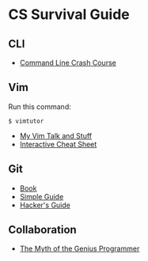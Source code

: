 # CS Survival Guide

## CLI

* [Command Line Crash Course](http://cli.learncodethehardway.org/book/)

## Vim

Run this command:

	$ vimtutor

* [My Vim Talk and Stuff](https://github.com/jonjonsonjr/vimtalk)
* [Interactive Cheat Sheet](http://sheet.shiar.nl/vi)

## Git

* [Book](http://git-scm.com/book)
* [Simple Guide](http://rogerdudler.github.io/git-guide/)
* [Hacker's Guide](http://wildlyinaccurate.com/a-hackers-guide-to-git)

## Collaboration

* [The Myth of the Genius Programmer](https://www.youtube.com/watch?v=0SARbwvhupQ)
